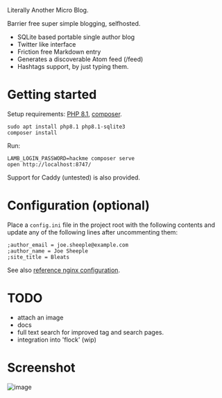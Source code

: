 Literally Another Micro Blog.

Barrier free super simple blogging, selfhosted.

- SQLite based portable single author blog
- Twitter like interface
- Friction free Markdown entry
- Generates a discoverable Atom feed (/feed)
- Hashtags support, by just typing them.

# Getting started

Setup requirements: [PHP 8.1](https://www.php.net/manual/en/install.php), [composer](https://getcomposer.org/doc/00-intro.md#installation-linux-unix-macos).
```
sudo apt install php8.1 php8.1-sqlite3
composer install
```

Run:
```
LAMB_LOGIN_PASSWORD=hackme composer serve
open http://localhost:8747/
```

Support for Caddy (untested) is also provided.

# Configuration (optional)

Place a `config.ini` file in the project root with the following contents and update any of the following lines after uncommenting them:
```
;author_email = joe.sheeple@example.com
;author_name = Joe Sheeple
;site_title = Bleats
```

See also [reference nginx configuration](.nginx/readme.md).

# TODO

- attach an image
- docs
- full text search for improved tag and search pages.
- integration into 'flock' (wip)

# Screenshot
![image](https://user-images.githubusercontent.com/594871/224541914-20ce6cee-24cf-4ebf-8962-0b69ea5bccf0.png)

